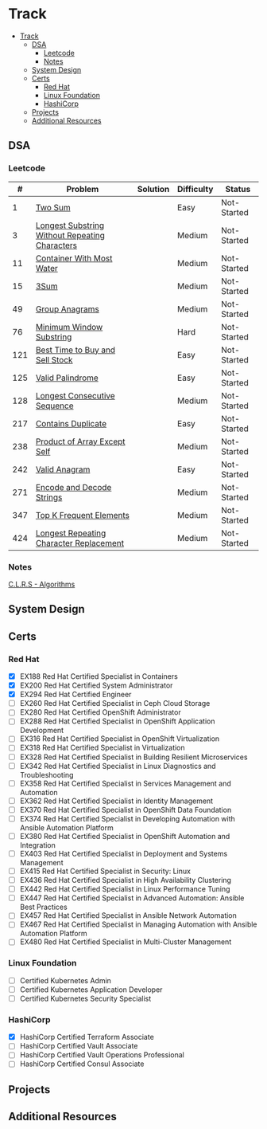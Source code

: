 # Track

<!--toc:start-->
- [Track](#track)
  - [DSA](#dsa)
    - [Leetcode](#leetcode)
    - [Notes](#notes)
  - [System Design](#system-design)
  - [Certs](#certs)
    - [Red Hat](#red-hat)
    - [Linux Foundation](#linux-foundation)
    - [HashiCorp](#hashicorp)
  - [Projects](#projects)
  - [Additional Resources](#additional-resources)
<!--toc:end-->

## DSA

### Leetcode
| # | Problem | Solution | Difficulty | Status |
|---|---------|----------|------------|--------|
|1|[Two Sum](/dsa/go/lc/0001/README.md)||Easy|Not-Started|
|3|[Longest Substring Without Repeating Characters](/dsa/go/lc/0003/README.md)||Medium|Not-Started|
|11|[Container With Most Water](/dsa/go/lc/0011/README.md)||Medium|Not-Started|
|15|[3Sum](/dsa/go/lc/0015/README.md)||Medium|Not-Started|
|49|[Group Anagrams](/dsa/go/lc/0049/README.md)||Medium|Not-Started|
|76|[Minimum Window Substring](/dsa/go/lc/0076/README.md)||Hard|Not-Started|
|121|[Best Time to Buy and Sell Stock](/dsa/go/lc/0121/README.md)||Easy|Not-Started|
|125|[Valid Palindrome](/dsa/go/lc/0125/README.md)||Easy|Not-Started|
|128|[Longest Consecutive Sequence](/dsa/go/lc/0128/README.md)||Medium|Not-Started|
|217|[Contains Duplicate](/dsa/go/lc/0217/README.md)||Easy|Not-Started|
|238|[Product of Array Except Self](/dsa/go/lc/0238/README.md)||Medium|Not-Started|
|242|[Valid Anagram](/dsa/go/lc/0242/README.md)||Easy|Not-Started|
|271|[Encode and Decode Strings](/dsa/go/lc/0271/README.md)||Medium|Not-Started|
|347|[Top K Frequent Elements](/dsa/go/lc/0347/README.md)||Medium|Not-Started|
|424|[Longest Repeating Character Replacement](/dsa/go/lc/0424/README.md)||Medium|Not-Started|

### Notes
[C.L.R.S - Algorithms](/dsa/notes/clrs/README.md)

## System Design

## Certs

### Red Hat
- [x] EX188 Red Hat Certified Specialist in Containers
- [x] EX200 Red Hat Certified System Administrator
- [x] EX294 Red Hat Certified Engineer
- [ ] EX260 Red Hat Certified Specialist in Ceph Cloud Storage
- [ ] EX280 Red Hat Certified OpenShift Administrator
- [ ] EX288 Red Hat Certified Specialist in OpenShift Application Development
- [ ] EX316 Red Hat Certified Specialist in OpenShift Virtualization
- [ ] EX318 Red Hat Certified Specialist in Virtualization
- [ ] EX328 Red Hat Certified Specialist in Building Resilient Microservices
- [ ] EX342 Red Hat Certified Specialist in Linux Diagnostics and Troubleshooting
- [ ] EX358 Red Hat Certified Specialist in Services Management and Automation
- [ ] EX362 Red Hat Certified Specialist in Identity Management
- [ ] EX370 Red Hat Certified Specialist in OpenShift Data Foundation
- [ ] EX374 Red Hat Certified Specialist in Developing Automation with Ansible Automation Platform
- [ ] EX380 Red Hat Certified Specialist in OpenShift Automation and Integration
- [ ] EX403 Red Hat Certified Specialist in Deployment and Systems Management
- [ ] EX415 Red Hat Certified Specialist in Security: Linux
- [ ] EX436 Red Hat Certified Specialist in High Availability Clustering
- [ ] EX442 Red Hat Certified Specialist in Linux Performance Tuning
- [ ] EX447 Red Hat Certified Specialist in Advanced Automation: Ansible Best Practices
- [ ] EX457 Red Hat Certified Specialist in Ansible Network Automation
- [ ] EX467 Red Hat Certified Specialist in Managing Automation with Ansible Automation Platform 
- [ ] EX480 Red Hat Certified Specialist in Multi-Cluster Management

### Linux Foundation
- [ ] Certified Kubernetes Admin
- [ ] Certified Kubernetes Application Developer
- [ ] Certified Kubernetes Security Specialist

### HashiCorp
- [x] HashiCorp Certified Terraform Associate
- [ ] HashiCorp Certified Vault Associate
- [ ] HashiCorp Certified Vault Operations Professional
- [ ] HashiCorp Certified Consul Associate

## Projects

## Additional Resources
